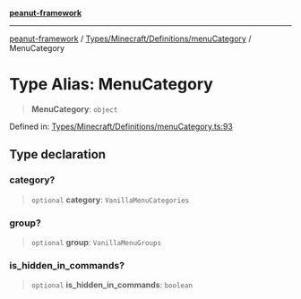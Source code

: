 [**peanut-framework**](../../../../../README.md)

***

[peanut-framework](../../../../../modules.md) / [Types/Minecraft/Definitions/menuCategory](../README.md) / MenuCategory

# Type Alias: MenuCategory

> **MenuCategory**: `object`

Defined in: [Types/Minecraft/Definitions/menuCategory.ts:93](https://github.com/palmmc/Peanut-Framework/blob/a953dc2db1f7e00237b91b5b1f38f50520700085/PeanutFramework/Types/Minecraft/Definitions/menuCategory.ts#L93)

## Type declaration

### category?

> `optional` **category**: `VanillaMenuCategories`

### group?

> `optional` **group**: `VanillaMenuGroups`

### is\_hidden\_in\_commands?

> `optional` **is\_hidden\_in\_commands**: `boolean`
